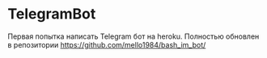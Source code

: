 # TelegramBot
Первая попытка написать Telegram бот на heroku. Полностью обновлен в репозитории https://github.com/mello1984/bash_im_bot/
